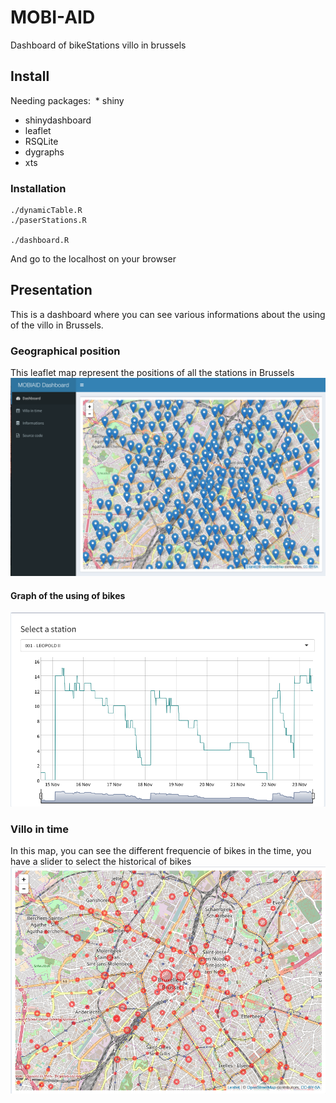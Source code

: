 # MOBI-AID
Dashboard of bikeStations villo in brussels

## Install
Needing packages: 
  * shiny
  * shinydashboard
  * leaflet
  * RSQLite
  * dygraphs
  * xts

### Installation

    ./dynamicTable.R
    ./paserStations.R
    
    ./dashboard.R
 
And go to the localhost on your browser

## Presentation
This is a dashboard where you can see various informations about the using of the villo in Brussels.

### Geographical position
This leaflet map represent the positions of all the stations in Brussels
![markerPosition](pictures/positions.png)

#### Graph of the using of bikes
![plot](pictures/plot.png)

### Villo in time
In this map, you can see the different frequencie of bikes in the time, you have a slider to select the historical of bikes
![time](pictures/freqPlot.png)
